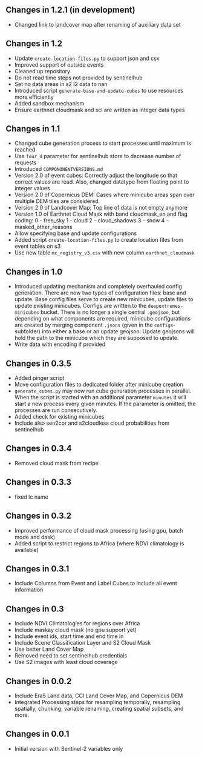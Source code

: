 ## Changes in 1.2.1 (in development)
* Changed link to landcover map after renaming of auxiliary data set

## Changes in 1.2
* Update `create-location-files.py` to support json and csv
* Improved support of outside events
* Cleaned up repository
* Do not read time steps not provided by sentinelhub
* Set no data areas in s2 l2 data to nan
* Introduced script `generate-base-and-update-cubes` to use resources more 
  efficiently
* Added sandbox mechanism 
* Ensure earthnet cloudmask and scl are written as integer data types

## Changes in 1.1
* Changed cube generation process to start processes until maximum is reached
* Use `four_d` parameter for sentinelhub store to decrease number of requests
* Introduced `COMPONONENTVERSIONS.md`
* Version 2.0 of event cubes: Correctly adjust the longitude so that correct
  values are read.
  Also, changed datatype from floating point to integer values
* Version 2.0 of Copernicus DEM: Cases where minicube areas span over multiple
  DEM tiles are considered.
* Version 2.0 of Landcover Map: Top line of data is not empty anymore
* Version 1.0 of Earthnet Cloud Mask with band cloudmask_en and flag coding:
    0 - free_sky
    1 - cloud
    2 - cloud_shadows
    3 - snow
    4 - masked_other_reasons
* Allow specifying base and update configurations  
* Added script `create-location-files.py` to create location files from 
  event tables on s3
* Use new table `mc_registry_v3.csv` with new column `earthnet_cloudmask`  

## Changes in 1.0
* Introduced updating mechanism and completely overhauled config generation.
  There are now two types of configuration files: base and update.
  Base config files serve to create new minicubes, update files to update 
  existing minicubes. Configs are written to the `deepextremes-minicubes` 
  bucket. 
  There is no longer a single central `.geojson`, but depending on what 
  components are required, minicube configurations are created by merging 
  component `.jsons` (given in the `configs`-subfolder) into either a base or
  an update geojson. Update geojsons will hold the path to the minicube which
  they are supposed to update.
* Write data with encoding if provided

## Changes in 0.3.5
* Added pinger script
* Move configuration files to dedicated folder after minicube creation
* `generate_cubes.py` may now run cube generation processes in parallel. 
  When the script is started with an additional parameter `minutes` it will
  start a new process every given minutes. If the parameter is omitted,
  the processes are run consecutively.
* Added check for existing minicubes
* Include also sen2cor and s2cloudless cloud probabilities from sentinelhub

## Changes in 0.3.4
* Removed cloud mask from recipe 

## Changes in 0.3.3
* fixed lc name

## Changes in 0.3.2
* Improved performance of cloud mask processing 
  (using gpu, batch mode and dask)
* Added script to restrict regions to Africa 
  (where NDVI climatology is available)

## Changes in 0.3.1
* Include Columns from Event and Label Cubes to include all event information

## Changes in 0.3
* Include NDVI Climatologies for regions over Africa
* Include maskay cloud mask (no gpu support yet)
* Include event ids, start time and end time in 
* Include Scene Classification Layer and S2 Cloud Mask
* Use better Land Cover Map
* Removed need to set sentinelhub credentials
* Use S2 images with least cloud coverage

## Changes in 0.0.2
* Include Era5 Land data, CCI Land Cover Map, and Copernicus DEM
* Integrated Processing steps for resampling temporally, resampling spatially,
  chunking, variable renaming, creating spatial subsets, and more.

## Changes in 0.0.1

* Initial version with Sentinel-2 variables only
